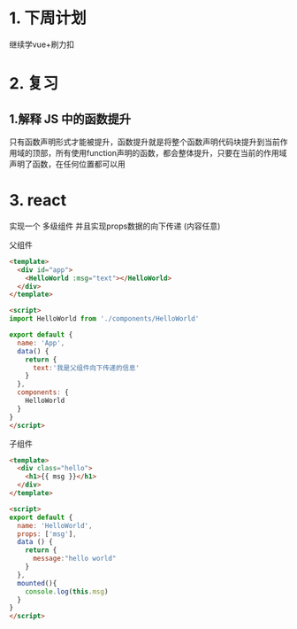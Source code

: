 # 1. 下周计划

继续学vue+刷力扣

# 2. 复习

## 1.解释 JS 中的函数提升

只有函数声明形式才能被提升，函数提升就是将整个函数声明代码块提升到当前作用域的顶部，所有使用function声明的函数，都会整体提升，只要在当前的作用域声明了函数，在任何位置都可以用

# 3. react

实现一个 多级组件 并且实现props数据的向下传递 (内容任意)


父组件

```html
<template>
  <div id="app">
    <HelloWorld :msg="text"></HelloWorld>
  </div>
</template>

<script>
import HelloWorld from './components/HelloWorld'

export default {
  name: 'App',
  data() {
    return {
      text:'我是父组件向下传递的信息'
    }
  },
  components: {
    HelloWorld
  }
}
</script>
```

子组件

```html
<template>
  <div class="hello">
    <h1>{{ msg }}</h1>
  </div>
</template>

<script>
export default {
  name: 'HelloWorld',
  props: ['msg'],
  data () {
    return {
      message:"hello world"
    }
  },
  mounted(){
  	console.log(this.msg)
  }
}
</script>
```
